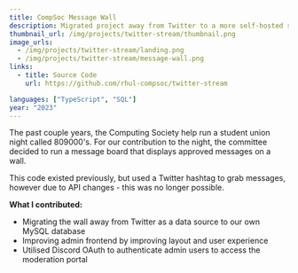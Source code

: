```yaml
---
title: CompSoc Message Wall
description: Migrated project away from Twitter to a more self-hosted solution.
thumbnail_url: /img/projects/twitter-stream/thumbnail.png
image_urls:
  - /img/projects/twitter-stream/landing.png
  - /img/projects/twitter-stream/message-wall.png
links:
  - title: Source Code
    url: https://github.com/rhul-compsoc/twitter-stream

languages: ["TypeScript", "SQL"]
year: "2023"
---
```


The past couple years, the Computing Society help run a student union night called 809000's.
For our contribution to the night, the committee decided to run a message board that displays approved messages on a wall.

This code existed previously, but used a Twitter hashtag to grab messages, however due to API changes - this was no longer possible.

**What I contributed:**

- Migrating the wall away from Twitter as a data source to our own MySQL database
- Improving admin frontend by improving layout and user experience
- Utilised Discord OAuth to authenticate admin users to access the moderation portal
